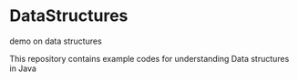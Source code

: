 # DataStructures
demo on data structures

This repository contains example codes for understanding Data structures in Java

